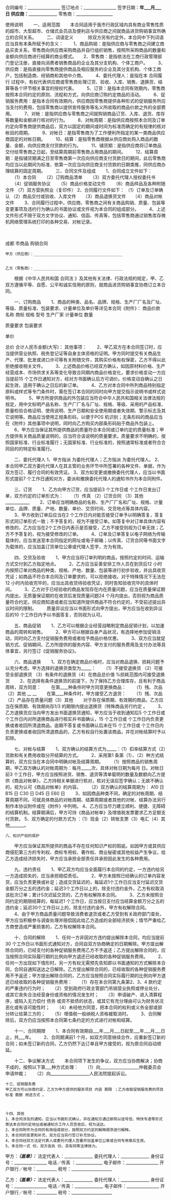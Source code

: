 
 


合同编号：________________
签订地点：________________
签字日期：____年___月___日
供应商：__________________
零售商：__________________


使用说明
　　一、适用范围
　　本合同适用于我市行政区域内具有商业零售性质的超市、大型超市、仓储式会员店及便利店与供应商之间就商品进货购销事宜所确立的合同关系。
　　二、词语定义　
　　除双方另有约定外，本合同中下列词语应当具有本条所赋予的含义：
　　1、商品购销：是指供应商与零售商之间建立商品买卖关系，零售商向供应商采购商品并自行组织销售，按照所采购商品的数量和金额向供应商进行结算的商业模式。
　  2、零售商：是指依法在工商行政管理部门登记注册，直接向消费者销售商品的企业及其分支机构、个体工商户。
　　3、供应商：是指直接向零售商提供商品及相应服务的企业及其分支机构、个体工商户，包括制造商、经销商和其他中介商。
　　4、委托代理人：是指在本
合同履行
过程中，有权代表供应商或零售商处理订货、验收、入库、销售、退换货、结算等各个环节相关事宜的授权代表。
　　5、订货：是指本合同有效期内，零售商按照本合同约定的原则、流程和方式，向供应商订购约定商品的活动。
　　6、促销服务费用：是指本合同有效期内，供应商因零售商提供各种形式的促销服务所应当支付的费用，包括零售商以提供宣传服务等名义所收取的商品价款之外的全部费用。
　　7、对帐：是指供应商与零售商之间就购销商品订货、入库、退货、库存等数量和金额进行核对的行为。
　　8、对帐周期：是指供应商按照本合同及订单约定向零售商提供商品后，双方以固定的期间或时间为标准而确定的有规律的核对帐目的周期。
　　9、对帐日：是指零售商为了工作便利所指定的某一类商品供应商固定的对帐日期。
　　10、结算：是指零售商根据从供应商处购入商品的数量、金额，向供应商支付货款的行为。
　　11、铺货期：是指供应商将订单商品交付给零售商之日起，至结算周期前零售商占用商品的期间。
　　12、结算周期：是指铺货期满之日至零售商第一次应向供应商支付货款日的期间，此后零售商均应当以此期间为标准、依第一次应当向供应商支付货款的日期类推，同供应商办理结算的固定周期。
　　三、合同文件及组成
　　1、合同成立文件如下：
　　（1）本合同
　　（2）订购商品清单
　　（3）双方委托代理人授权委托书
　　（4）促销服务协议
　　（5）商品价格变动文件
　　（6）商品样品及各种附随文件
    （7）双方营执照业（复印件）
    2、合同履行文件如下：
    （1）订单及订单确认
    （2）商品交付或验收、入库文件
　  （3）商品退换货文件
　  （4）商品对帐文件
　　3、合同履行过程中，供应商、零售商之间有关商品购销、质量、包装等变更事项及违约行为确认的书面协议或文件视为本合同的组成部分。
　　4、上述文件形式不限于双方文字协议、通知、信函、传真等，包括零售商通过销售库存微机网络管理系统打印的各种交易、对帐记录。



　　　

成都
市商品
购销合同





    甲方（供应商）：_______________________________________


    乙方（零售商）：_______________________________________


 


　　根据《中华人民共和国
合同法
》及其他有关法律、行政法规的规定，甲、乙双方遵循平等、自愿、公平和诚实信用的原则，就商品进货购销事宜协商订立本合同。



　　一、订购商品
　　1、商品的种类、品名、品牌、规格、生产厂厂名及厂址、等级、质量标准、包装要求、计量单位及单价等详见本合同《附件》：
商品价款
名称
商标
规格
型号
生产厂家
计量单位
数量


质量要求
包装要求


单价


总价
合计人民币金额(大写)：
其他事项：
　　2、甲乙双方在本合同签订时，应当提供营业执照、税务登记证等自身主体资格的证明。甲方同时提交有关商品生产、代理、批发或进口许可等有关附随文件，其购买价格有权保密，乙方不得以此拒绝接收相关文件。
　　3、上述商品价格已经双方确认，如因原材料价格、生产经营成本、市场供求关系等变化导致合同期内商品价格变化，要求价格变动一方应当提前15 个工作日通知对方，经对方书面确认后方可调价。价格变动自确认之日起生效，适用于确认之日后的新订单。
　　4、乙方对本合同中所列商品特别指定原料或样式等专门条件时，需在签订本合同的同时向甲方提交指示说明书或样式说明书。
　　5、甲方所提供商品的外包装应当符合中华人民共和国相关法律法规的规定，用中文标明产品名称、生产厂厂名与厂址、规格、等级、采用的产品标准、质量检验合格证明、使用说明、生产日期和安全使用期或者失效期、警示标志及其它说明等。商品应当使用正规条形码，以便于POS 机识别；无条形码的商品应当在《附件》其他事项中说明，同时向乙方购买内部条形码贴于商品外包装上。
　　6、甲方应当保证其所提供商品的质量符合本合同或订单约定的质量标准；甲方提供有关商品质量说明的，应当符合该说明的质量要求。质量要求不明确的，按照国家标准、行业标准履行；无国家标准、行业标准的，按照通常标准或者符合合同目的的特定标准履行。



　　二、委托代理人
    1、甲方指派 为委托代理人；乙方指派 为委托代理人。
    2、本合同甲乙双方委托代理人在其主管的业务环节中所签署的各种文件、单据，作为双方签订、履行合同的有效凭证。
    3、双方如变更或撤换委托代理人，应当以书面形式提前7 个工作日通知对方，委派和撤换委托代理人的通知书作为本合同附件。



　　三、订货
　　1、乙方向甲方订货，应当提前3 个工作日或 个工作日发出订单，双方约定的订单形式为：
　　（1）传真 （2）订货合同 （3）其他____________
　　2、订单应当明确商品的名称、生产厂厂名和厂址、规格、计量单位、品牌、质量、产地、数量、单价、交货时间、交货地点等具体内容。
　　3、甲方收到订单后应当在2 个工作日内对能否接受订单予以明确答复，答复形式同订单形式一致；不予答复的，视为不接受订单。如答复中对订单具体内容有修改的，乙方应当在2个工作日内表示是否接受，乙方不接受则视为订单无效；乙方不予答复的，视为接受修改的订单。
　　4、订单及订单答复以电子网络为传输载体的，应当发送至本合同指定的网址或电子邮箱；以传真、订货合同等书面文字为载体的，应当加盖订货单位公章或代理人签字，方为有效。



　　四、交货及验收
　　1、甲方应当将订单列明的商品，按照约定的时间、运输方式交付到乙方指定地点。
　　2、乙方应当妥善安排工作人员在到货后12 小时内按照订单对商品的种类、规格、产地、数量、包装等进行初步验收，并出具收货凭证；如商品不符合本合同及订单要求的，可以拒绝接收。对于特殊情况下无法在12 小时内验收完毕的，应当出具收货待验收凭证，同时告知验收完毕的具体时间。
　　3、乙方对于已经验收的商品发现存在内在质量问题，应当在质量保证期内提出，无质量保证期的在收货后发现质量问题24 个月内提出，否则视为商品质量符合约定。供应商知道或者应当知道所提供商品不符合约定的，不受前述提出异议时间的限制。
　　质量异议应当以书面形式向甲方提出，甲方应当在收到异议后的10 个工作日内予以书面答复，否则视为认可。



　　五、商品促销
　　1、乙方可以根据企业经营战略制定商品促销计划，以加速商品的周转和销售。
　　2、甲方可以根据自身产品状况，有选择地参加促销活动，同时向乙方支付促销服务费用或者给予商品价格优惠。
　　3、双方应当就促销方式、促销期间、乙方所提供的服务内容、甲方支付的服务费用及支付办法等具体事宜，另行签订《促销服务协议》。



　　六、商品退换
　　1、双方在确定商品价格时，应当对商品退换、损耗问题予以充分考虑。甲方选择的退换货类型为_____：
　　（1）不接受退换货 （2）可接受全部退换货 （3）有条件的退换货（4）在商品总价值 %损耗范围内可接受退换货
　　2、在选择有条件退换货的前提下，为了保持乙方合理库存，且有利于商品周转，双方同意：
　　在第____种条件时甲方同意更换商品：
　　（1）残、次品 （2）其他 __ __
　　在第____种条件时，甲方接受乙方退货：
　　（1）残、次品 （2）产品存在质量问题（3）其他
　　对于存在保质期、有效期的商品，乙方应当在保质期、有效期尚存1/3 的期限内提出退换货（特殊商品另行约定 。
　　3、乙方退换货应当向甲方发出书面退换货通知，甲方应当于收到通知后5 个工作日或 个工作日内对所退换商品进行核实并书面确认，15 个工作日或 个工作日内负责更换或者收回所清退商品。逾期不答复或书面确认后未在15 个工作日或 个工作日内负责更换或者收回所清退商品的，乙方有权自行处置该商品，并在对帐结算时予以扣除。



　　七、对帐与结算
　　1、双方确认的结算方式为_____：（1）扣率结算方式（2）货款和有关费用收取分开结算的方式。
　　2、采用第1 条第（1）、（2）种方式结算的，双方应当在本合同中明确对帐及结算周期。
　　（1）按照商品的销售周期，甲乙双方确认的对帐周期为：每月_____次，具体对帐日期为每月 日。对帐日前3 个工作日，甲方应当按照进货、销售、退货等清单载明的数量及数额向乙方提供《商品对帐单》，乙方持相关单据进行核对，核对无误后签字确认；无故不确认的，视为认可《商品对帐单》的内容。
　　（2）双方确认的结算周期为：
A10 日 B15 日 C30 日 D45 日 E60 日
　　3、如因商品种类不同，确定的对帐周期、结算周期不同，可就具体商品的对帐周期、结算周期或者其他的对帐、结算办法另行制作本协议附件或在《附件》中列明。
    4、乙方应当尽力建立顺利、便捷、无障碍的结算机制。结算期满后，甲方可持《商品对帐单》及增值税发票要求乙方足额支付货款。
    5、双方确定的付款方式为 ：（1）现金（2）转账支票（3）电汇（4）其他_______。



    八、知识产权的保护
　　甲方应当保证其所提供的商品不存在任何知识产权的瑕疵。如因甲方或其供应商侵犯第三方的专利权、商标专用权、著作权、商业秘密或其他权益产生争议，给乙方造成经济损失时，甲方应当承担全部责任并承担因此发生的各种费用。



　　九、违约责任
　　1、甲乙双方均应当全面履行本合同的约定，一方违约给另一方造成损失的，应当承担赔偿责任。
　　2、甲方未按照已经确认的订单内容发货，应当负责更换或补足；造成交货延迟的，每延迟1个工作日应当支付延迟交货金额万分之五的违约金；延迟3个工作日以上的，除支付违约金外，乙方有权取消该批次订单；累计5次迟延交货的，乙方有权解除本合同。
　　3、乙方未按照合同约定的期限结算的，每延迟1 个工作日，应当按日支付应当结算金额万分之五的违约金；延迟30个工作日以上的，除支付违约金外，甲方有权解除合同。
　　4、由于甲方商品质量问题导致消费者退货或者乙方受到有关政府部门查处，甲方应当积极参与调查处理并赔偿因此给乙方造成的全部经济损失；情节严重给乙方商誉造成严重损害的，乙方有权解除本合同。



　　十、合同的解除
　　1、任何一方非因对方违约提出解除本合同，均应当提前30 个工作日以书面形式通知对方，合同自双方协商确定的日期解除。甲方提出解除合同的，已经支付的各种促销服务费用乙方不予返还；乙方提出解除合同的，应当按照合同实际履行期的比例向甲方退还已经收取的各种促销服务费用。
　　2、任何一方出现如下情形时，另一方有权无需预先告知即以书面通知的方式解除本合同，合同自通知送达之日解除。乙方提出解除合同的，已经收取的各种促销服务费用不予返还；甲方提出解除合同的，乙方应当按照合同实际履行期的比例向甲方退还已经收取的各种促销服务费用：
　 （1）存在本合同第九条第2、3、4 款约定的严重违约行为时；
　 （2）受到政府行政主管部门吊销营业执照或停业处分，或其它丧失合法经营身份或资格的情况发生时；
　 （3）申请破产、进入清算程序，或陷入无力偿付
债务
或资不抵债的状态，或其它有充分理由可认为财务状况恶化或有该可能性时；
　 （4）未经他方同意，把本合同的权利或义务全部或部分转让给第三方的；
　 （5）增值税一般纳税人资格被取消时。
　　3、合同解除后，双方仍应当按照本合同第七条约定的方式进行对帐和结算。



　　十一、合同期限
　　1、本合同有效期自___年___月___日起至___年___月___日止，共___年。
　　2、合同期满前1 个月，如双方同意继续合作，应重新签订新的合同；如未签订新的合同，乙方仍然下达订单且甲方接受的，视为原合同自动顺延。



　　十二、争议解决方式
　　本合同项下发生的争议，双方应当协商解决；协商不成的，按照以下第___种方式处理：
　 （1）向___________________仲裁委员会申请仲裁；
　 （2）向___________________人民法院提起诉讼。



    十三、促销服务费
    甲乙双方可以协商约定，乙方为甲方提供的服务项目 内容 期限 ；乙方收取促销服务费的项目 标准 数额 用途方式 。



    十四、其他
    1、本合同涉及的通知，应当以书面形式确认，并在通知方通过邮局以挂号信、特快专递等形式寄达本合同约定地址或被通知方工作人员签收后，视为送达。
    2、本合同附件为合同的有效组成部分，按照双方约定的解释顺序进行解释。
    3、本合同的变更和补充，双方应当另行签订补充协议。
    4、本合同经双方法定代表人或委托代理人签署并加盖单位公章或合同专用章后生效。
    5、本合同一式 份，双方各执 份，具有同等法律效力。



甲方：_____（盖章）：_____
法定代表人：______________
委托代理人：______________
身份证号：________________
电话／传真 ：_____________
电子邮件：________________
开户银行／帐号：__________
税号：____________________


乙方：_____（盖章）：_____
法定代表人：______________
委托代理人：______________
身份证号：________________
电话／传真：______________
电子邮件：________________
开户银行／帐号：__________
税号：____________________

 


 

 
 
 
 
 
  


  
 

  


  


  
 
 
 
 

